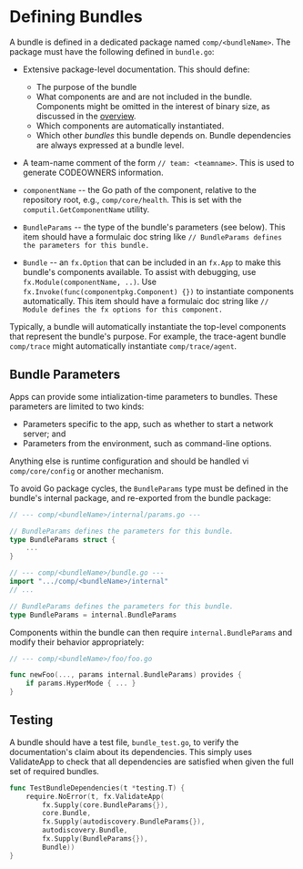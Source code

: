 # Defining Bundles

A bundle is defined in a dedicated package named `comp/<bundleName>`.
The package must have the following defined in `bundle.go`:

 * Extensive package-level documentation.
   This should define:

     * The purpose of the bundle
     * What components are and are not included in the bundle.
       Components might be omitted in the interest of binary size, as discussed in the [overview](./components.md).
     * Which components are automatically instantiated.
     * Which other _bundles_ this bundle depends on.
       Bundle dependencies are always expressed at a bundle level.

 * A team-name comment of the form `// team: <teamname>`.
   This is used to generate CODEOWNERS information.

 * `componentName` -- the Go path of the component, relative to the repository root, e.g., `comp/core/health`.
   This is set with the `computil.GetComponentName` utility.

 * `BundleParams` -- the type of the bundle's parameters (see below).
   This item should have a formulaic doc string like `// BundleParams defines the parameters for this bundle.`

 * `Bundle` -- an `fx.Option` that can be included in an `fx.App` to make this bundle's components available.
   To assist with debugging, use `fx.Module(componentName, ..)`.
   Use `fx.Invoke(func(componentpkg.Component) {})` to instantiate components automatically.
   This item should have a formulaic doc string like `// Module defines the fx options for this component.`

Typically, a bundle will automatically instantiate the top-level components that represent the bundle's purpose.
For example, the trace-agent bundle `comp/trace` might automatically instantiate `comp/trace/agent`.

## Bundle Parameters

Apps can provide some intialization-time parameters to bundles.
These parameters are limited to two kinds:

 * Parameters specific to the app, such as whether to start a network server; and
 * Parameters from the environment, such as command-line options.

Anything else is runtime configuration and should be handled vi `comp/core/config` or another mechanism.

To avoid Go package cycles, the `BundleParams` type must be defined in the bundle's internal package, and re-exported from the bundle package:

```go
// --- comp/<bundleName>/internal/params.go ---

// BundleParams defines the parameters for this bundle.
type BundleParams struct {
    ...
}
```

```go
// --- comp/<bundleName>/bundle.go ---
import ".../comp/<bundleName>/internal"
// ...

// BundleParams defines the parameters for this bundle.
type BundleParams = internal.BundleParams
```

Components within the bundle can then require `internal.BundleParams` and modify their behavior appropriately:

```go
// --- comp/<bundleName>/foo/foo.go

func newFoo(..., params internal.BundleParams) provides {
    if params.HyperMode { ... }
}
```

## Testing

A bundle should have a test file, `bundle_test.go`, to verify the documentation's claim about its dependencies.
This simply uses ValidateApp to check that all dependencies are satisfied when given the full set of required bundles.

```go
func TestBundleDependencies(t *testing.T) {
	require.NoError(t, fx.ValidateApp(
		fx.Supply(core.BundleParams{}),
		core.Bundle,
		fx.Supply(autodiscovery.BundleParams{}),
		autodiscovery.Bundle,
		fx.Supply(BundleParams{}),
		Bundle))
}
```
